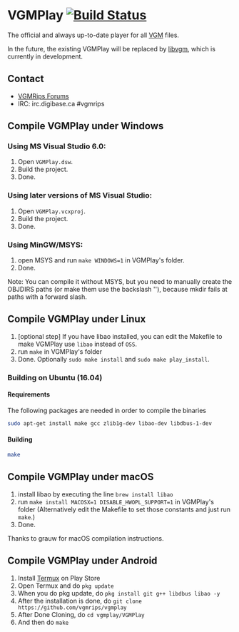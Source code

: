 # VGMPlay [![Build Status](https://travis-ci.org/vgmrips/vgmplay.svg?branch=master)](https://travis-ci.org/vgmrips/vgmplay)

The official and always up-to-date player for all [VGM](https://en.wikipedia.org/wiki/VGM_(file_format)) files.

In the future, the existing VGMPlay will be replaced by [libvgm](https://github.com/ValleyBell/libvgm), which is currently in development.

## Contact

* [VGMRips Forums](http://vgmrips.net/forum/index.php)
* IRC: irc.digibase.ca #vgmrips

## Compile VGMPlay under Windows

### Using MS Visual Studio 6.0:

1. Open `VGMPlay.dsw`.
2. Build the project.
3. Done.

### Using later versions of MS Visual Studio:

1. Open `VGMPlay.vcxproj`.
2. Build the project.
3. Done.

### Using MinGW/MSYS:

1. open MSYS and run `make WINDOWS=1` in VGMPlay's folder.
2. Done.

Note: You can compile it without MSYS, but you need to manually create
the OBJDIRS paths (or make them use the backslash '\'), because mkdir fails
at paths with a forward slash.

## Compile VGMPlay under Linux

1. [optional step] If you have libao installed, you can edit the 
Makefile to make VGMPlay use `libao` instead of `OSS`.
2. run `make` in VGMPlay's folder
3. Done. Optionally `sudo make install` and `sudo make play_install`.

### Building on Ubuntu (16.04)

#### Requirements

The following packages are needed in order to compile the binaries

```sh
sudo apt-get install make gcc zlib1g-dev libao-dev libdbus-1-dev
```

#### Building

```sh
make
```

## Compile VGMPlay under macOS

1. install libao by executing the line `brew install libao`
2. run `make install MACOSX=1 DISABLE_HWOPL_SUPPORT=1` in VGMPlay's folder 
(Alternatively edit the Makefile to set those constants and just run `make`.)
3. Done.

Thanks to grauw for macOS compilation instructions.

## Compile VGMPlay under Android
1. Install [Termux](https://play.google.com/store/apps/details?id=com.termux) on Play Store
2. Open Termux and do `pkg update`
3. When you do pkg update, do `pkg install git g++ libdbus libao -y`
4. After the installation is done, do `git clone https://github.com/vgmrips/vgmplay`
5. After Done Cloning, do `cd vgmplay/VGMPlay`
6. And then do `make`
